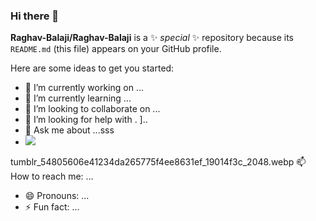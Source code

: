 ### Hi there 👋

**Raghav-Balaji/Raghav-Balaji** is a ✨ _special_ ✨ repository because its `README.md` (this file) appears on your GitHub profile.

Here are some ideas to get you started:

- 🔭 I’m currently working on ...
- 🌱 I’m currently learning ...
- 👯 I’m looking to collaborate on ...
- 🤔 I’m looking for help with . ]..
- 💬 Ask me about ...sss
- ![](https://github.com/Raghav-Balaji/tumblr_54805606e41234da265775f4ee8631ef_19014f3c_2048.gif)

tumblr_54805606e41234da265775f4ee8631ef_19014f3c_2048.webp
 📫 How to reach me: ...
- 😄 Pronouns: ...
- ⚡ Fun fact: ...
